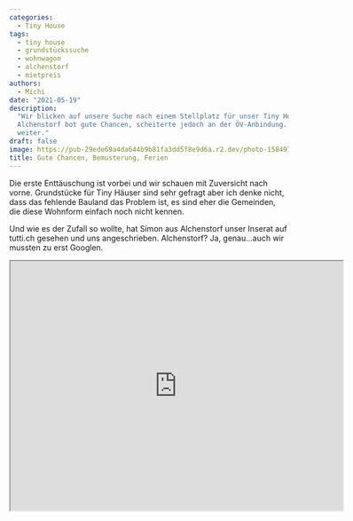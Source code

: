```yaml
---
categories:
  - Tiny House
tags:
  - tiny house
  - grundstückssuche
  - wohnwagon
  - alchenstorf
  - mietpreis
authors:
  - Michi
date: "2021-05-19"
description:
  "Wir blicken auf unsere Suche nach einem Stellplatz für unser Tiny House:
  Alchenstorf bot gute Chancen, scheiterte jedoch an der ÖV-Anbindung. Die Suche geht
  weiter."
draft: false
image: https://pub-29ede69a4da644b9b81fa3dd5f8e9d6a.r2.dev/photo-1584972191378-d70853fc47fc-scaled.webp
title: Gute Chancen, Bemusterung, Ferien
---
```


Die erste Enttäuschung ist vorbei und wir schauen mit Zuversicht nach vorne.
Grundstücke für Tiny Häuser sind sehr gefragt aber ich denke nicht, dass das
fehlende Bauland das Problem ist, es sind eher die Gemeinden, die diese
Wohnform einfach noch nicht kennen.

Und wie es der Zufall so wollte, hat Simon aus Alchenstorf unser Inserat auf
tutti.ch gesehen und uns angeschrieben. Alchenstorf? Ja, genau…auch wir
mussten zu erst Googlen.

<iframe
  src="https://www.google.com/maps/embed?pb=!1m18!1m12!1m3!1d21718.278010834816!2d7.6242668855315445!3d47.12288970469319!2m3!1f0!2f0!3f0!3m2!1i1024!2i768!4f13.1!3m3!1m2!1s0x478e2b8e2ebdbf45%3A0x3102c40c06876702!2s3473%20Alchenstorf!5e0!3m2!1sde!2sch!4v1739053720439!5m2!1sde!2sch"
  width="600"
  height="450"
  style={{ border: "0" }}
  allowFullScreen
  loading="lazy"
  referrerPolicy="no-referrer-when-downgrade"
/>

## Gute Chancen

Eigentlich wären die Voraussetzungen in Alchenstorf optimal gewesen. Wir
hätten unser Haus in den Garten eines tollen Paares stellen können und vor
allem hätte der Besitzer im Garten schon mal ein Einfamilienhaus (knapp 100m2)
bewilligt bekommen.

Anschlüsse wie Abwasser, Wasser aber auch Strom wären sehr einfach vom
Haupthaus möglich gewesen. Sogar der Mietpreis war mit CHF 500.00 - 600.00
absolut top. Also alles in allem ein super tolles Angebot.

## Aber…

Nach der Besichtigung und einem leckeren Nachtessen bei Simon fuhren wir mit
sehr gemischten Gefühlen nach Hause. Eigentlich ein mega Angebot und mit
grossen Chancen, dass wir unser Tiny House bewilligt bekommen aber…es liegt
eben auch ein wenig weg vom Schuss bzw. weg vom ÖV.

Sibylle wie auch ich werden in Zukunft nicht nur von zu Hause aus arbeiten.
Und hier beginnt das Problem mit dem Standort (jedenfalls für uns): man muss
mit einem Auto zum nächsten Bahnhof fahren. Das sind zwar nur 5 Minuten bis
nach Wynigen und es hätte dort auch gratis Parkplätze aber dann bräuchten wir
zwingend zwei Autos. Da wir aber nebst einem Auto noch ein Wohnmobil haben und
dies nicht aufgeben wollen, kommt für uns die Anschaffung eines zweiten Autos
nicht in frage (oder noch nicht).

Und so ist dies der Hauptgrund warum wir abgesagt haben. Wir sind sicher das
wir die richtige Entscheidung getroffen haben aber es ist natürlich sehr
schade, dass es kein 100% Match war.

Solltest du Interesse an einem Stellplatz in Alchenstorf haben, dann lass es
mich wissen. Simon ist immer noch auf der Suche nach einem neuen Nachbarn und
ein toller Landbesitzer.

## Vieles gelernt

Natürlich spielt uns aktuell die Zeit noch ein wenig in die Karten. Wir haben
sicher 10-12 Monte Zeit, bis wir unser Haus bekommen und konnten es uns daher
erlauben, dass wir das Angebot nicht annehmen müssen.

Was für uns aber genau so wichtig ist, wir haben sehr viel gelernt darüber,
was uns eigentlich beim Stellplatz wirklich wichtig ist. Auf was wir achten
müssen und was auch nicht ganz so wichtig ist.

Das heisst jetzt aber nicht, das wir nur zentral am Bahnhof wohnen und alle
Annehmlichkeiten einer Stadt geniessen wollen. Nein gar nicht. Wir sind
durchaus gewillt, auch sehr ländlich zu leben und es muss auch nicht zwingend
in der Nähe von unserem aktuellen Wohnort sein.

Aktuell sind wir noch mit drei weiteren Landbesitzern in ersten losen
Abklärungen. Es geht also weiter mit der Suche und auch wir selber werden in
den nächsten Tag verschiedene Landbesitzer angehen.

## Auf nach Österreich

Nein nein, wir werden unseren Wohnort nicht nach Österreich verlagern, da es
aber Corona aktuell zulässt, werden wir Wohnwagon einen Besuch abstatten und
die Bemusterung von unserem Haus, am 31.05.2021, vornehmen. Bei der
Bemusterung geht es um die Materialen, die in unserem Haus verbaut werden. Das
wird sicher sehr spannend.

Seit dem 19.5.2021 muss man in Österreich nicht mehr in Quarantäne und bei der
Rückreise müssen wir auch nicht mehr in Quarantäne. Das einzige was wir machen
müssen ist einen negativen PCR-Test, bei der Einreise, vorweisen. Somit können
wir die Reise nach Gutenstein bequem in unserem Camper machen.

Anschliessend werden wir, wohl dann in der Schweiz, noch ein paar Tage Ferien
machen. Was ja auch nicht verkehrt ist.
